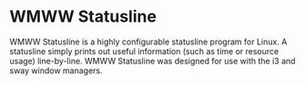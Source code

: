 # WMWW Statusline

WMWW Statusline is a highly configurable statusline program for Linux. A statusline simply prints out useful information (such as time or resource usage) line-by-line. WMWW Statusline was designed for use with the i3 and sway window managers.



